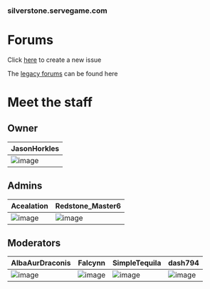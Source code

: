 ### silverstone.servegame.com
# Forums
Click [here](https://github.com/JasonHorkles/Silverstone/issues/new/choose) to create a new issue

The [legacy forums](https://jasonhorkles.wixsite.com/server-backup/forum) can be found here

# Meet the staff
## Owner
| JasonHorkles |
|-|
| ![image](https://minotar.net/body/a28173aff0a947fe854919c6bccf68da/100.png) |

## Admins
Acealation | Redstone_Master6
-|-
![image](https://minotar.net/body/5c3d3b7caa024751ae4b60b277da9c35/100.png) | ![image](https://minotar.net/body/75fb05a29d9e49cbbe346bd5215548ba/100.png)

## Moderators
AlbaAurDraconis | Falcynn | SimpleTequila | dash794
-|-|-|-
![image](https://minotar.net/body/e70a462285b6417d92017322e5094465/100.png) | ![image](https://minotar.net/body/ebe36b5e52eb4956aee4f4f6e3136189/100.png) | ![image](https://minotar.net/body/161c986278854ef8af3dd7631d9610f9/100.png) | ![image](https://minotar.net/body/da17e35728ae43e4ba52176ae6c04145/100.png)
